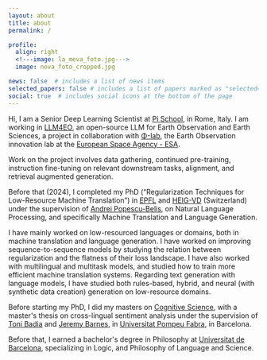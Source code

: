 ```yaml
---
layout: about
title: about
permalink: /

profile:
  align: right
  <!---image: la_meva_foto.jpg--->
  image: nova_foto_cropped.jpg

news: false  # includes a list of news items
selected_papers: false # includes a list of papers marked as "selected={true}"
social: true  # includes social icons at the bottom of the page
---
```


Hi, I am a Senior Deep Learning Scientist at [Pi School](https://picampus-school.com/), in Rome, Italy. I am working in [LLM4EO](https://www.linkedin.com/company/llm4eo), an open-source LLM for Earth Observation and Earth Sciences, a project in collaboration with [Φ-lab](https://philab.esa.int/), the Earth Observation innovation lab at the [European Space Agency - ESA](https://www.esa.int/). 

Work on the project involves data gathering, continued pre-training, instruction fine-tuning on relevant downstream tasks, alignment, and retrieval augmented generation. 

Before that (2024), I completed my PhD (“Regularization Techniques for Low-Resource Machine Translation”) in [EPFL](https://www.epfl.ch/education/phd/edee-electrical-engineering/) and [HEIG-VD](https://heig-vd.ch/) (Switzerland) under the supervision of [Andrei Popescu-Belis](http://iict-space.heig-vd.ch/apu/), on Natural Language Processing, and specifically Machine Translation and Language Generation.

I have mainly worked on low-resourced languages or domains, both in machine translation and language generation. I have worked on improving sequence-to-sequence models by studying the relation between regularization and the flatness of their loss landscape. I have also worked with multilingual and multitask models, and studied how to train more efficient machine translation systems. Regarding text generation with language models, I have studied both rules-based, hybrid, and neural (with synthetic data creation) generation on low-resource domains.

Before starting my PhD, I did my masters on [Cognitive Science](http://www.ub.edu/ccil/), with a master's thesis on cross-lingual sentiment analysis under the supervision of [Toni Badia](https://www.researchgate.net/profile/Toni-Badia) and [Jeremy Barnes](https://jerbarnes.github.io/), in [Universitat Pompeu Fabra](https://www.upf.edu/en/), in Barcelona.

Before that, I earned a bachelor's degree in Philosophy at [Universitat de Barcelona](https://www.ub.edu/web/portal/ca/), specializing in Logic, and Philosophy of Language and Science.
